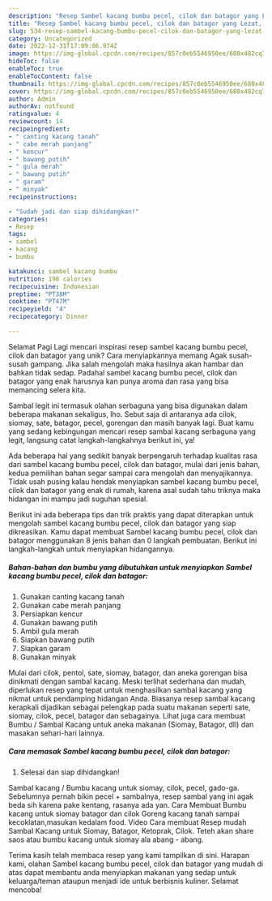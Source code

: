 ```yaml
---
description: "Resep Sambel kacang bumbu pecel, cilok dan batagor yang Lezat, Lezat"
title: "Resep Sambel kacang bumbu pecel, cilok dan batagor yang Lezat, Lezat"
slug: 534-resep-sambel-kacang-bumbu-pecel-cilok-dan-batagor-yang-lezat-lezat
category: Uncategorized
date: 2022-12-31T17:09:06.974Z
image: https://img-global.cpcdn.com/recipes/857c0eb5546950ee/680x482cq70/sambel-kacang-bumbu-pecel-cilok-dan-batagor-foto-resep-utama.jpg
hideToc: false
enableToc: true
enableTocContent: false
thumbnail: https://img-global.cpcdn.com/recipes/857c0eb5546950ee/680x482cq70/sambel-kacang-bumbu-pecel-cilok-dan-batagor-foto-resep-utama.jpg
cover: https://img-global.cpcdn.com/recipes/857c0eb5546950ee/680x482cq70/sambel-kacang-bumbu-pecel-cilok-dan-batagor-foto-resep-utama.jpg
author: Admin
authorAv: notfound
ratingvalue: 4
reviewcount: 14
recipeingredient:
- " canting kacang tanah"
- " cabe merah panjang"
- " kencur"
- " bawang putih"
- " gula merah"
- " bawang putih"
- " garam"
- " minyak"
recipeinstructions:

- "Sudah jadi dan siap dihidangkan!"
categories:
- Resep
tags:
- sambel
- kacang
- bumbu

katakunci: sambel kacang bumbu 
nutrition: 198 calories
recipecuisine: Indonesian
preptime: "PT38M"
cooktime: "PT47M"
recipeyield: "4"
recipecategory: Dinner

---
```



Selamat Pagi Lagi mencari inspirasi resep sambel kacang bumbu pecel, cilok dan batagor yang unik? Cara menyiapkannya memang Agak susah-susah gampang. Jika salah mengolah maka hasilnya akan hambar dan bahkan tidak sedap. Padahal sambel kacang bumbu pecel, cilok dan batagor yang enak harusnya kan punya aroma dan rasa yang bisa memancing selera kita.


Sambal legit ini termasuk olahan serbaguna yang bisa digunakan dalam beberapa makanan sekaligus, lho. Sebut saja di antaranya ada cilok, siomay, sate, batagor, pecel, gorengan dan masih banyak lagi. Buat kamu yang sedang kebingungan mencari resep sambal kacang serbaguna yang legit, langsung catat langkah-langkahnya berikut ini, ya!

Ada beberapa hal yang sedikit banyak berpengaruh terhadap kualitas rasa dari sambel kacang bumbu pecel, cilok dan batagor, mulai dari jenis bahan, kedua pemilihan bahan segar sampai cara mengolah dan menyajikannya. Tidak usah pusing kalau hendak menyiapkan sambel kacang bumbu pecel, cilok dan batagor yang enak di rumah, karena asal sudah tahu triknya maka hidangan ini mampu jadi suguhan spesial.


Berikut ini ada beberapa tips dan trik praktis yang dapat diterapkan untuk mengolah sambel kacang bumbu pecel, cilok dan batagor yang siap dikreasikan. Kamu dapat membuat Sambel kacang bumbu pecel, cilok dan batagor menggunakan 8 jenis bahan dan 0 langkah pembuatan. Berikut ini langkah-langkah untuk menyiapkan hidangannya.

<!--inarticleads1-->

##### Bahan-bahan dan bumbu yang dibutuhkan untuk menyiapkan Sambel kacang bumbu pecel, cilok dan batagor:

1. Gunakan  canting kacang tanah
1. Gunakan  cabe merah panjang
1. Persiapkan  kencur
1. Gunakan  bawang putih
1. Ambil  gula merah
1. Siapkan  bawang putih
1. Siapkan  garam
1. Gunakan  minyak


Mulai dari cilok, pentol, sate, siomay, batagor, dan aneka gorengan bisa dinikmati dengan sambal kacang. Meski terlihat sederhana dan mudah, diperlukan resep yang tepat untuk menghasilkan sambal kacang yang nikmat untuk pendamping hidangan Anda. Biasanya resep sambal kacang kerapkali dijadikan sebagai pelengkap pada suatu makanan seperti sate, siomay, cilok, pecel, batagor dan sebagainya. Lihat juga cara membuat Bumbu / Sambal Kacang untuk aneka makanan (Siomay, Batagor, dll) dan masakan sehari-hari lainnya. 

<!--inarticleads2-->

##### Cara memasak Sambel kacang bumbu pecel, cilok dan batagor:


1. Selesai dan siap dihidangkan!

Sambal kacang / Bumbu kacang untuk siomay, cilok, pecel, gado-ga. Sebelumnya pernah bikin pecel + sambalnya, resep sambal yang ini agak beda sih karena pake kentang, rasanya ada yan. Cara Membuat Bumbu kacang untuk siomay batagor dan cilok Goreng kacang tanah sampai kecoklatan,masukan kedalam food. Video Cara membuat Resep mudah Sambal Kacang untuk Siomay, Batagor, Ketoprak, Cilok. Teteh akan share saos atau bumbu kacang untuk siomay ala abang - abang. 

Terima kasih telah membaca resep yang kami tampilkan di sini. Harapan kami, olahan Sambel kacang bumbu pecel, cilok dan batagor yang mudah di atas dapat membantu anda menyiapkan makanan yang sedap untuk keluarga/teman ataupun menjadi ide untuk berbisnis kuliner. Selamat mencoba!
